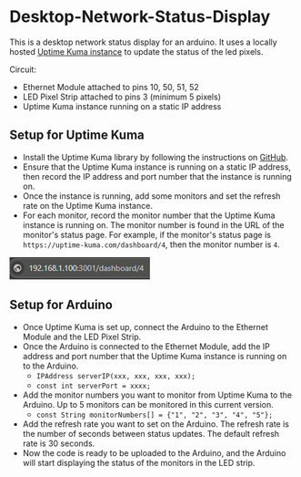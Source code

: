# Desktop-Network-Status-Display

This is a desktop network status display for an arduino. It uses a locally hosted [Uptime Kuma instance](https://github.com/louislam/uptime-kuma) to update the status of the led pixels.

Circuit:
* Ethernet Module attached to pins 10, 50, 51, 52
* LED Pixel Strip attached to pins 3 (minimum 5 pixels)
* Uptime Kuma instance running on a static IP address

## Setup for Uptime Kuma

* Install the Uptime Kuma library by following the instructions on [GitHub](https://github.com/louislam/uptime-kuma).
* Ensure that the Uptime Kuma instance is running on a static IP address, then record the IP address and port number that the instance is running on.
*  Once the instance is running, add some monitors and set the refresh rate on the Uptime Kuma instance.
*  For each monitor, record the monitor number that the Uptime Kuma instance is running on. The monitor number is found in the URL of the monitor's status page. For example, if the monitor's status page is `https://uptime-kuma.com/dashboard/4`, then the monitor number is `4`. 

![monitorNumberPreview](Images/monitorNumberPreview.png)

## Setup for Arduino

*  Once Uptime Kuma is set up, connect the Arduino to the Ethernet Module and the LED Pixel Strip.
*  Once the Arduino is connected to the Ethernet Module, add the IP address and port number that the Uptime Kuma instance is running on to the Arduino.
   *  ```IPAddress serverIP(xxx, xxx, xxx, xxx);```
   *  ```const int serverPort = xxxx; ```
*  Add the monitor numbers you want to monitor from Uptime Kuma to the Arduino. Up to 5 monitors can be monitored in this current version.
   *  ```const String monitorNumbers[] = {"1", "2", "3", "4", "5"};```
*  Add the refresh rate you want to set on the Arduino. The refresh rate is the number of seconds between status updates. The default refresh rate is 30 seconds.
*  Now the code is ready to be uploaded to the Arduino, and the Arduino will start displaying the status of the monitors in the LED strip.


